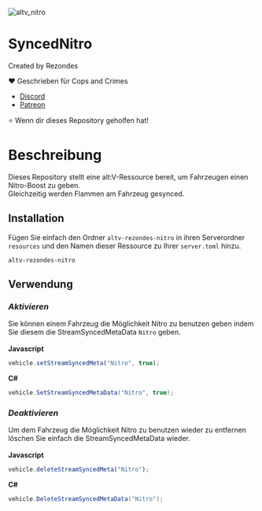 ![altv_nitro](https://user-images.githubusercontent.com/53814896/230714537-c1408ef6-8e5f-48fd-a093-74cbdf1bafaf.gif)

# SyncedNitro
 
Created by Rezondes

❤️ Geschrieben für Cops and Crimes <br>
- [Discord](http://discord.copsandcrimes.de/) <br>
- [Patreon](http://patreon.copsandcrimes.de/) <br>

⭐ Wenn dir dieses Repository geholfen hat!

# Beschreibung
Dieses Repository stellt eine alt:V-Ressource bereit, um Fahrzeugen einen Nitro-Boost zu geben. <br>
Gleichzeitig werden Flammen am Fahrzeug gesynced.

## Installation
Fügen Sie einfach den Ordner `altv-rezondes-nitro` in ihren Serverordner `resources` und den Namen dieser Ressource zu Ihrer `server.toml` hinzu.

```
altv-rezondes-nitro
```

## Verwendung
### _Aktivieren_
Sie können einem Fahrzeug die Möglichkeit Nitro zu benutzen geben indem Sie diesem die StreamSyncedMetaData `Nitro` geben. <br> 
<br>
**Javascript**
```js
vehicle.setStreamSyncedMeta("Nitro", true);
```
**C#**
```C#
vehicle.SetStreamSyncedMetaData("Nitro", true);
```

### _Deaktivieren_
Um dem Fahrzeug die Möglichkeit Nitro zu benutzen wieder zu entfernen löschen Sie einfach die StreamSyncedMetaData wieder. <br>
<br>
**Javascript**
```js
vehicle.deleteStreamSyncedMeta("Nitro");
```
**C#**
```C#
vehicle.DeleteStreamSyncedMetaData("Nitro");
```
